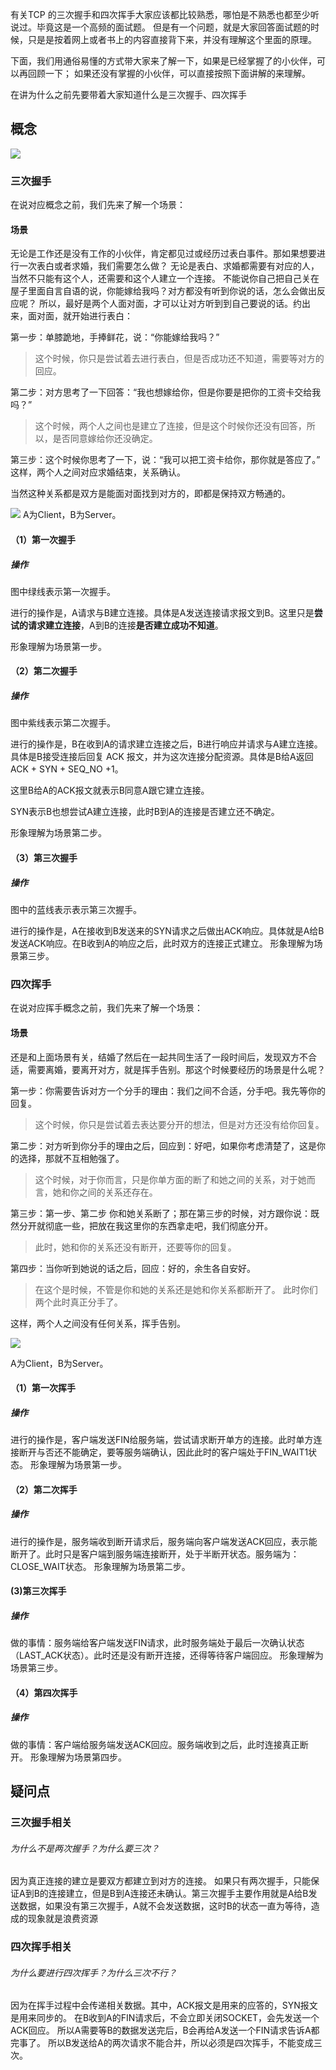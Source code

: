 

有关TCP 的三次握手和四次挥手大家应该都比较熟悉，哪怕是不熟悉也都至少听说过。毕竟这是一个高频的面试题。
但是有一个问题，就是大家回答面试题的时候，只是是按着网上或者书上的内容直接背下来，并没有理解这个里面的原理。

下面，我们用通俗易懂的方式带大家来了解一下，如果是已经掌握了的小伙伴，可以再回顾一下；
如果还没有掌握的小伙伴，可以直接按照下面讲解的来理解。

在讲为什么之前先要带着大家知道什么是三次握手、四次挥手
## 概念
![](https://cdn.jsdelivr.net/gh/testeru-top/top-images/tester/202210251404604.png)
### 三次握手
在说对应概念之前，我们先来了解一个场景：
#### 场景
无论是工作还是没有工作的小伙伴，肯定都见过或经历过表白事件。那如果想要进行一次表白或者求婚，我们需要怎么做？
无论是表白、求婚都需要有对应的人，当然不只能有这个人，还需要和这个人建立一个连接。
不能说你自己把自己关在屋子里面自言自语的说，你能嫁给我吗？对方都没有听到你说的话，怎么会做出反应呢？
所以，最好是两个人面对面，才可以让对方听到到自己要说的话。约出来，面对面，就开始进行表白：

第一步：单膝跪地，手捧鲜花，说：“你能嫁给我吗？” 
>这个时候，你只是尝试着去进行表白，但是否成功还不知道，需要等对方的回应。

第二步：对方思考了一下回答：“我也想嫁给你，但是你要是把你的工资卡交给我吗？”
>这个时候，两个人之间也是建立了连接，但是这个时候你还没有回答，所以，是否同意嫁给你还没确定。

第三步：这个时候你思考了一下，说：“我可以把工资卡给你，那你就是答应了。”
这样，两个人之间对应求婚结束，关系确认。

当然这种关系都是双方是能面对面找到对方的，即都是保持双方畅通的。



![](https://cdn.jsdelivr.net/gh/testeru-top/top-images/tester/202210251424354.png)
A为Client，B为Server。
#### （1）第一次握手
##### 操作
图中绿线表示第一次握手。

进行的操作是，A请求与B建立连接。具体是A发送连接请求报文到B。这里只是**尝试的请求建立连接**，A到B的连接**是否建立成功不知道**。

形象理解为场景第一步。
#### （2）第二次握手
##### 操作
图中紫线表示第二次握手。

进行的操作是，B在收到A的请求建立连接之后，B进行响应并请求与A建立连接。具体是B接受连接后回复 ACK 报文，并为这次连接分配资源。具体是B给A返回ACK + SYN + SEQ_NO +1。

这里B给A的ACK报文就表示B同意A跟它建立连接。

SYN表示B也想尝试A建立连接，此时B到A的连接是否建立还不确定。

形象理解为场景第二步。
#### （3）第三次握手
##### 操作
图中的蓝线表示表示第三次握手。

进行的操作是，A在接收到B发送来的SYN请求之后做出ACK响应。具体就是A给B发送ACK响应。在B收到A的响应之后，此时双方的连接正式建立。
形象理解为场景第三步。


### 四次挥手

在说对应挥手概念之前，我们先来了解一个场景：
#### 场景
还是和上面场景有关，结婚了然后在一起共同生活了一段时间后，发现双方不合适，需要离婚，要离开对方，就是挥手告别。那这个时候要经历的场景是什么呢？



第一步：你需要告诉对方一个分手的理由：我们之间不合适，分手吧。我先等你的回复。
>这个时候，你只是尝试着去表达要分开的想法，但是对方还没有给你回复。



第二步：对方听到你分手的理由之后，回应到：好吧，如果你考虑清楚了，这是你的选择，那就不互相勉强了。
>这个时候，对于你而言，只是你单方面的断了和她之间的关系，对于她而言，她和你之间的关系还存在。




第三步：第一步、第二步 你和她关系断了；那在第三步的时候，对方跟你说：既然分开就彻底一些，把放在我这里你的东西拿走吧，我们彻底分开。
>此时，她和你的关系还没有断开，还要等你的回复。


第四步：当你听到她说的话之后，回应：好的，余生各自安好。
>在这个是时候，不管是你和她的关系还是她和你关系都断开了。
>此时你们两个此时真正分手了。


这样，两个人之间没有任何关系，挥手告别。

![](https://cdn.jsdelivr.net/gh/testeru-top/top-images/tester/202210251459979.png)

A为Client，B为Server。
#### （1）第一次挥手
##### 操作
进行的操作是，客户端发送FIN给服务端，尝试请求断开单方的连接。此时单方连接断开与否还不能确定，要等服务端确认，因此此时的客户端处于FIN_WAIT1状态。
形象理解为场景第一步。
#### （2）第二次挥手
##### 操作
进行的操作是，服务端收到断开请求后，服务端向客户端发送ACK回应，表示能断开了。此时只是客户端到服务端连接断开，处于半断开状态。服务端为：CLOSE_WAIT状态。
形象理解为场景第二步。
####  (3)第三次挥手
##### 操作
做的事情：服务端给客户端发送FIN请求，此时服务端处于最后一次确认状态（LAST_ACK状态）。此时还是没有断开连接，还得等待客户端回应。
形象理解为场景第三步。
#### （4）第四次挥手
##### 操作
做的事情：客户端给服务端发送ACK回应。服务端收到之后，此时连接真正断开。
形象理解为场景第四步。

## 疑问点
### 三次握手相关
###### 为什么不是两次握手？为什么要三次？
因为真正连接的建立是要双方都建立到对方的连接。
如果只有两次握手，只能保证A到B的连接建立，但是B到A连接还未确认。第三次握手主要作用就是A给B发送数据，如果没有第三次握手，A就不会发送数据，这时B的状态一直为等待，造成的现象就是浪费资源

### 四次挥手相关

###### 为什么要进行四次挥手？为什么三次不行？
因为在挥手过程中会传递相关数据。其中，ACK报文是用来的应答的，SYN报文是用来同步的。
在B收到A的FIN请求后，不会立即关闭SOCKET，会先发送一个ACK回应。
所以A需要等B的数据发送完后，B会再给A发送一个FIN请求告诉A都完事了。
所以B发送给A的两次请求不能合并，所以必须是四次挥手，不能变成三次。
